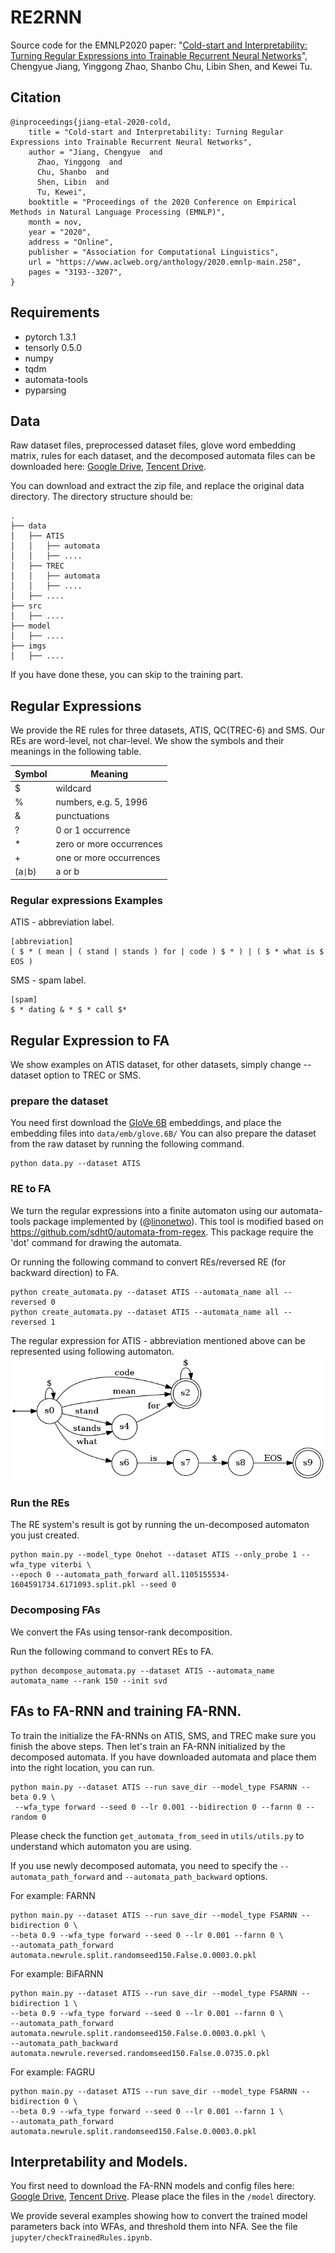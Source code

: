 # RE2RNN
Source code for the EMNLP2020 paper: "[Cold-start and Interpretability: Turning Regular Expressions into Trainable Recurrent Neural Networks](http://faculty.sist.shanghaitech.edu.cn/faculty/tukw/emnlp20reg.pdf)", Chengyue Jiang, Yinggong Zhao, Shanbo Chu, Libin Shen, and Kewei Tu. 
## Citation
```
@inproceedings{jiang-etal-2020-cold,
    title = "Cold-start and Interpretability: Turning Regular Expressions into Trainable Recurrent Neural Networks",
    author = "Jiang, Chengyue  and
      Zhao, Yinggong  and
      Chu, Shanbo  and
      Shen, Libin  and
      Tu, Kewei",
    booktitle = "Proceedings of the 2020 Conference on Empirical Methods in Natural Language Processing (EMNLP)",
    month = nov,
    year = "2020",
    address = "Online",
    publisher = "Association for Computational Linguistics",
    url = "https://www.aclweb.org/anthology/2020.emnlp-main.258",
    pages = "3193--3207",
}
```

## Requirements
- pytorch 1.3.1
- tensorly 0.5.0
- numpy
- tqdm
- automata-tools
- pyparsing

## Data
Raw dataset files, preprocessed dataset files, glove word embedding matrix, rules for each dataset, and the decomposed automata files can be downloaded here: 
[Google Drive](https://drive.google.com/file/d/1r8pMu8EwDjys8-6nHFiEJs4QtelhGqY8/view?usp=sharing), 
[Tencent Drive](https://share.weiyun.com/V8TxDWui).

You can download and extract the zip file, and replace the original data directory. The directory structure should be:
```commandline
.
├── data
│   ├── ATIS
│   │   ├── automata
│   │   ├── ....
│   ├── TREC
│   │   ├── automata
│   │   ├── ....
│   ├── ....
├── src
│   ├── ....
├── model
│   ├── ....
├── imgs
│   ├── ....
``` 

If you have done these, you can skip to the training part.

## Regular Expressions
We provide the RE rules for three datasets, ATIS, QC(TREC-6) and SMS. Our REs are word-level, not char-level. We show the symbols and their meanings in the following table.

|Symbol|Meaning|
|----|----|
|$|wildcard|
|%|numbers, e.g. 5, 1996|
|&|punctuations|
|?|0 or 1 occurrence|
|*|zero or more occurrences|
|+|one or more occurrences|
|(a<code>&#124;</code>b)|a or b |

### Regular expressions Examples
ATIS - abbreviation label.
```commandline
[abbreviation]
( $ * ( mean | ( stand | stands ) for | code ) $ * ) | ( $ * what is $ EOS )
```
SMS - spam label.
```commandline
[spam]
$ * dating & * $ * call $*
```

## Regular Expression to FA
We show examples on ATIS dataset, for other datasets, simply change --dataset option to TREC or SMS.
### prepare the dataset
You need first download the [GloVe 6B](http://nlp.stanford.edu/data/wordvecs/glove.6B.zip) embeddings, and place the embedding files into ```data/emb/glove.6B/```
You can also prepare the dataset from the raw dataset by running the following command.
```commandline
python data.py --dataset ATIS
```

### RE to FA
We turn the regular expressions into a finite automaton using our automata-tools package implemented by (@[linonetwo](https://github.com/linonetwo)).
This tool is modified based on https://github.com/sdht0/automata-from-regex. 
This package require the 'dot' command for drawing the automata.

Or running the following command to convert REs/reversed RE (for backward direction) to FA.
```commandline
python create_automata.py --dataset ATIS --automata_name all --reversed 0
python create_automata.py --dataset ATIS --automata_name all --reversed 1
```
The regular expression for ATIS - abbreviation mentioned above can be represented using following automaton.
![avatar](imgs/abbreviation.split.png)

### Run the REs
The RE system's result is got by running the un-decomposed automaton you just created.
```commandline
python main.py --model_type Onehot --dataset ATIS --only_probe 1 --wfa_type viterbi \
--epoch 0 --automata_path_forward all.1105155534-1604591734.6171093.split.pkl --seed 0
```

### Decomposing FAs
We convert the FAs using tensor-rank decomposition.

Run the following command to convert REs to FA.
```commandline
python decompose_automata.py --dataset ATIS --automata_name automata_name --rank 150 --init svd
```

## FAs to FA-RNN and training FA-RNN.
To train the initialize the FA-RNNs on ATIS, SMS, and TREC make sure you finish the above steps. Then let's train an FA-RNN initialized by the decomposed automata.
If you have downloaded automata and place them into the right location, you can run.

```commandline
python main.py --dataset ATIS --run save_dir --model_type FSARNN --beta 0.9 \
 --wfa_type forward --seed 0 --lr 0.001 --bidirection 0 --farnn 0 --random 0
```
Please check the function ```get_automata_from_seed``` in ```utils/utils.py``` to understand which automaton you are using.


If you use newly decomposed automata, you need to specify the ```--automata_path_forward``` and ```--automata_path_backward``` options.

For example: FARNN
```commandline
python main.py --dataset ATIS --run save_dir --model_type FSARNN --bidirection 0 \
--beta 0.9 --wfa_type forward --seed 0 --lr 0.001 --farnn 0 \
--automata_path_forward automata.newrule.split.randomseed150.False.0.0003.0.pkl
```
For example: BiFARNN
```commandline
python main.py --dataset ATIS --run save_dir --model_type FSARNN --bidirection 1 \
--beta 0.9 --wfa_type forward --seed 0 --lr 0.001 --farnn 0 \
--automata_path_forward automata.newrule.split.randomseed150.False.0.0003.0.pkl \
--automata_path_backward automata.newrule.reversed.randomseed150.False.0.0735.0.pkl
```
For example: FAGRU
```commandline
python main.py --dataset ATIS --run save_dir --model_type FSARNN --bidirection 0 \
--beta 0.9 --wfa_type forward --seed 0 --lr 0.001 --farnn 1 \
--automata_path_forward automata.newrule.split.randomseed150.False.0.0003.0.pkl
```

## Interpretability and Models.
You first need to download the FA-RNN models and config files here:
[Google Drive](https://drive.google.com/file/d/1q_Bxv2ptCuo_-mLKnd25jCYv6yuYlP4k/view?usp=sharing), 
[Tencent Drive](https://share.weiyun.com/lC1TnsIy).
Please place the files in the ```/model``` directory.

We provide several examples showing how to convert the trained model parameters back into WFAs, and threshold them into NFA.
See the file ```jupyter/checkTrainedRules.ipynb```.








